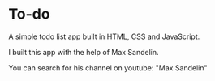 # To-do
A simple todo list app built in HTML, CSS and JavaScript.

I built this app with the help of Max Sandelin. 

You can search for his channel on youtube: "Max Sandelin"




